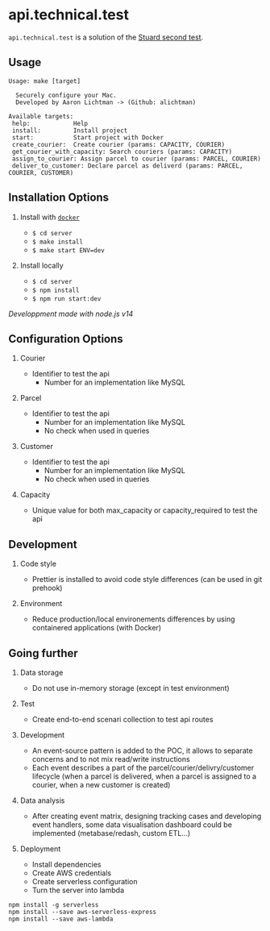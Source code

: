 # api.technical.test

`api.technical.test` is a solution of the [Stuard second test](https://github.com/StuartHiring/solutions-engineers/tree/master/second_test).

**Usage**
---

```
Usage: make [target]

  Securely configure your Mac.
  Developed by Aaron Lichtman -> (Github: alichtman)

Available targets:
 help:            Help
 install:         Install project
 start:           Start project with Docker
 create_courier:  Create courier (params: CAPACITY, COURIER)
 get_courier_with_capacity: Search couriers (params: CAPACITY)
 assign_to_courier: Assign parcel to courier (params: PARCEL, COURIER)
 deliver_to_customer: Declare parcel as deliverd (params: PARCEL, COURIER, CUSTOMER)
```

**Installation Options**
---

1. Install with [`docker`](https://www.docker.com)
    + `$ cd server`
    + `$ make install`
    + `$ make start ENV=dev`

2. Install locally
    + `$ cd server`
    + `$ npm install`
    + `$ npm run start:dev`

_Developpment made with node.js v14_

**Configuration Options**
---

1. Courier

    + Identifier to test the api
        - Number for an implementation like MySQL

2. Parcel

    + Identifier to test the api
    	- Number for an implementation like MySQL
      - No check when used in queries

3. Customer

    + Identifier to test the api
    	- Number for an implementation like MySQL
      - No check when used in queries

4. Capacity

    + Unique value for both max_capacity or capacity_required to test the api

**Development**
---

1. Code style

    + Prettier is installed to avoid code style differences (can be used in git prehook)

2. Environment

    + Reduce production/local environements differences by using containered applications (with Docker)

**Going further**
---

1. Data storage

    + Do not use in-memory storage (except in test environment)

2. Test

    + Create end-to-end scenari collection to test api routes

3. Development

    + An event-source pattern is added to the POC, it allows to separate concerns and to not mix read/write instructions
    + Each event describes a part of the parcel/courier/delivry/customer lifecycle (when a parcel is delivered, when a parcel is assigned to a courier, when a new customer is created)

4. Data analysis

    + After creating event matrix, designing tracking cases and developing event handlers, some data visualisation dashboard could be implemented (metabase/redash, custom ETL…)

3. Deployment

    + Install dependencies
    + Create AWS credentials
    + Create serverless configuration
    + Turn the server into lambda

```
npm install -g serverless
npm install --save aws-serverless-express
npm install --save aws-lambda
```
